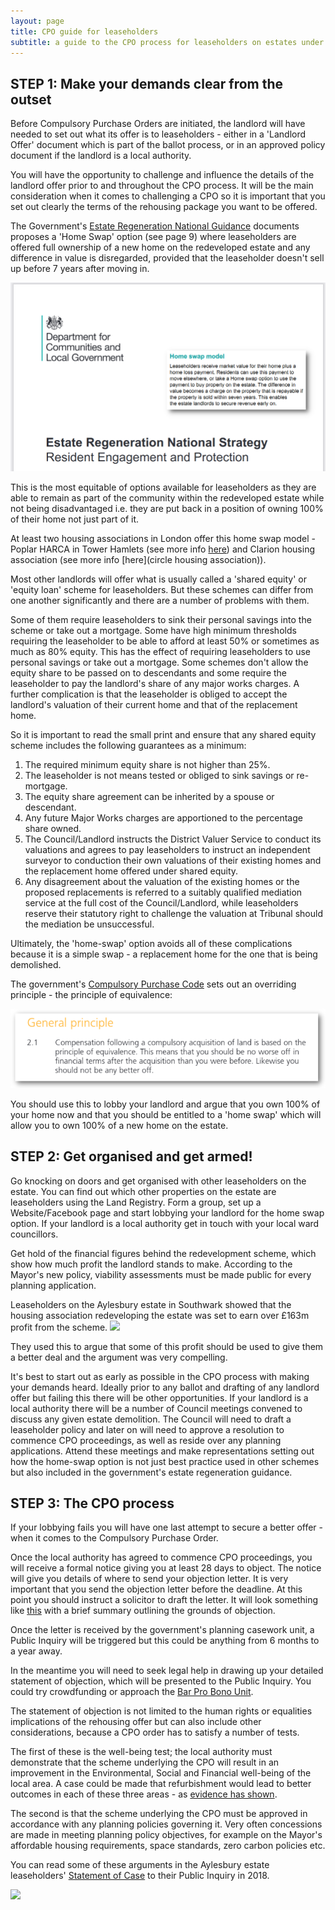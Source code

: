 ```yaml
---
layout: page
title: CPO guide for leaseholders
subtitle: a guide to the CPO process for leaseholders on estates under threat
---
```


## STEP 1: Make your demands clear from the outset

Before Compulsory Purchase Orders are initiated, the landlord will have needed to set out what its offer is to leaseholders - either in a 'Landlord Offer' document which is part of the ballot process, or in an approved policy document if the landlord is a local authority.

You will have the opportunity to challenge and influence the details of the landlord offer prior to and throughout the CPO process. It will be the main consideration when it comes to challenging a CPO so it is important that you set out clearly the terms of the rehousing package you want to be offered.

The Government's [Estate Regeneration National Guidance](https://assets.publishing.service.gov.uk/government/uploads/system/uploads/attachment_data/file/575578/Estate_Regeneration_National_Strategy_-_Resident_Engagement_and_Protection.pdf) documents proposes a 'Home Swap' option (see page 9) where leaseholders are offered full ownership of a new home on the redeveloped estate and any difference in value is disregarded, provided that the leaseholder doesn't sell up before 7 years after moving in. 

![](/images/ersscreenshot.png)

This is the most equitable of options available for leaseholders as they are able to remain as part of the community within the redeveloped estate while not being disadvantaged i.e. they are put back in a position of owning 100% of their home not just part of it.

At least two housing associations in London offer this home swap model - Poplar HARCA in Tower Hamlets (see more info [here](https://www.estatewatch.london/images/teviotoffer.pdf)) and Clarion housing association (see more info [here](circle housing association)).   

Most other landlords will offer what is usually called a 'shared equity' or 'equity loan' scheme for leaseholders. But these schemes can differ from one another significantly and there are a number of problems with them. 

Some of them require leaseholders to sink their personal savings into the scheme or take out a mortgage. Some have high minimum thresholds requiring the leaseholder to be able to afford at least 50% or sometimes as much as 80% equity. This has the effect of requiring leaseholders to use personal savings or take out a mortgage. Some schemes don't allow the equity share to be passed on to descendants and some require the leaseholder to pay the landlord's share of any major works charges. A further complication is that the leaseholder is obliged to accept the landlord's valuation of their current home and that of the replacement home. 

So it is important to read the small print and ensure that any shared equity scheme includes the following guarantees as a minimum:

1. The required minimum equity share is not higher than 25%.
2. The leaseholder is not means tested or obliged to sink savings or re-mortgage.
3. The equity share agreement can be inherited by a spouse or descendant.
4. Any future Major Works charges are apportioned to the percentage share owned.
5. The Council/Landlord instructs the District Valuer Service to conduct its valuations and agrees to pay leaseholders to instruct an independent surveyor to conduction their own valuations of their existing homes and the replacement home offered under shared equity.
6. Any disagreement about the valuation of the existing homes or the proposed replacements is referred to a suitably qualified mediation service at the full cost of the Council/Landlord, while leaseholders reserve their statutory right to challenge the valuation at Tribunal should the mediation be unsuccessful.

Ultimately, the 'home-swap' option avoids all of these complications because it is a simple swap - a replacement home for the one that is being demolished.

The government's [Compulsory Purchase Code](https://assets.publishing.service.gov.uk/government/uploads/system/uploads/attachment_data/file/571453/booklet4.pdf) sets out an overriding principle - the principle of equivalence:
 
![](/images/equivalence.png)

You should use this to lobby your landlord and argue that you own 100% of your home now and that you should be entitled to a 'home swap' which will allow you to own 100% of a new home on the estate. 

## STEP 2: Get organised and get armed!
Go knocking on doors and get organised with other leaseholders on the estate. You can find out which other properties on the estate are leaseholders using the Land Registry. Form a group, set up a Website/Facebook page and start lobbying your landlord for the home swap option. If your landlord is a local authority get in touch with your local ward councillors.

Get hold of the financial figures behind the redevelopment scheme, which show how much profit the landlord stands to make. According to the Mayor's new policy, viability assessments must be made public for every planning application.

Leaseholders on the Aylesbury estate in Southwark showed that the housing association redeveloping the estate was set to earn over £163m profit from the scheme. 
![](https://35percent.org/img/profitshare.png)    

They used this to argue that some of this profit should be used to give them a better deal and the argument was very compelling.

It's best to start out as early as possible in the CPO process with making your demands heard. Ideally prior to any ballot and drafting of any landlord offer but failing this there will be other opportunities. If your landlord is a local authority there will be a number of Council meetings convened to discuss any given estate demolition. The Council will need to draft a leaseholder policy and later on will need to approve a resolution to commence CPO proceedings, as well as reside over any planning applications. Attend these meetings and make representations setting out how the home-swap option is not just best practice used in other schemes but also included in the government's estate regeneration guidance.

## STEP 3: The CPO process
If your lobbying fails you will have one last attempt to secure a better offer - when it comes to the Compulsory Purchase Order.

Once the local authority has agreed to commence CPO proceedings, you will receive a formal notice giving you at least 28 days to object. The notice will give you details of where to send your objection letter. It is very important that you send the objection letter before the deadline. At this point you should instruct a solicitor to draft the letter. It will look something like [this](images/CPO_Objection_Template.docx) with a brief summary outlining the grounds of objection. 

Once the letter is received by the government's planning casework unit, a Public Inquiry will be triggered but this could be anything from 6 months to a year away.

In the meantime you will need to seek legal help in drawing up your detailed statement of objection, which will be presented to the Public Inquiry. You could try crowdfunding or approach the [Bar Pro Bono Unit](https://weareadvocate.org.uk/).

The statement of objection is not limited to the human rights or equalities implications of the rehousing offer but can also include other considerations, because a CPO order has to satisfy a number of tests.

The first of these is the well-being test; the local authority must demonstrate that the scheme underlying the CPO will result in an improvement in the Environmental, Social and Financial well-being of the local area. A case could be made that refurbishment would lead to better outcomes in each of these three areas - as [evidence has shown](https://www.estatewatch.london/refurbishment/).

The second is that the scheme underlying the CPO must be approved in accordance with any planning policies governing it. Very often concessions are made in meeting planning policy objectives, for example on the Mayor's affordable housing requirements, space standards, zero carbon policies etc. 

You can read some of these arguments in the Aylesbury estate leaseholders' [Statement of Case](https://estatewatch.london/images/objectorsstatementofcaseNOV2017.pdf) to their Public Inquiry in 2018.

![](https://www.35percent.org/img/cpoinquiry2.png)


